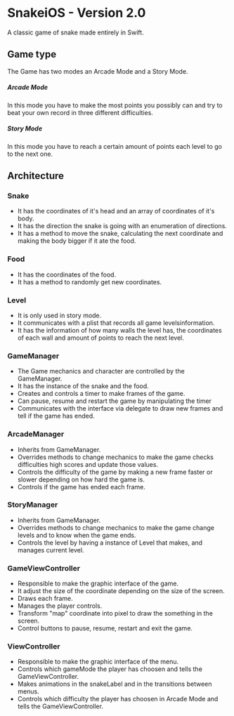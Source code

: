 # SnakeiOS - Version 2.0

A classic game of snake made entirely in Swift.

## Game type

The Game has two modes an Arcade Mode and a Story Mode.

##### Arcade Mode
In this mode you have to make the most points you possibly can and try to beat your own record in three different difficulties.

##### Story Mode
In this mode you have to reach a certain amount of points each level to go to the next one.

## Architecture

### Snake
- It has the coordinates of it's head and an array of coordinates of it's body.
- It has the direction the snake is going with an enumeration of directions.
- It has a method to move the snake, calculating the next coordinate and making the body bigger if it ate the food.

### Food
- It has the coordinates of the food.
- It has a method to randomly get new coordinates.

### Level
- It is only used in story mode.
- It communicates with a plist that records all game levelsinformation.
- It has the information of how many walls the level has, the coordinates of each wall and amount of points to reach the next level.

### GameManager

- The Game mechanics and character are controlled by the GameManager.
- It has the instance of the snake and the food.
- Creates and controls a timer to make frames of the game.
- Can pause, resume and restart the game by manipulating the timer
- Communicates with the interface via delegate to draw new frames and tell if the game has ended.

### ArcadeManager

- Inherits from GameManager.
- Overrides methods to change mechanics to make the game checks difficulties high scores and update those values.
- Controls the difficulty of the game by making a new frame faster or slower depending on how hard the game is.
- Controls if the game has ended each frame.

### StoryManager

- Inherits from GameManager.
- Overrides methods to change mechanics to make the game change levels and to know when the game ends.
- Controls the level by having a instance of Level that makes, and manages current level.

### GameViewController

- Responsible to make the graphic interface of the game.
- It adjust the size of the coordinate depending on the size of the screen.
- Draws each frame.
- Manages the player controls.
- Transform "map" coordinate into pixel to draw the something in the screen.
- Control buttons to pause, resume, restart and exit the game.

### ViewController

- Responsible to make the graphic interface of the menu.
- Controls which gameMode the player has choosen and tells the GameViewController.
- Makes animations in the snakeLabel and in the transitions between menus.
- Controls which difficulty the player has choosen in Arcade Mode and tells the GameViewController.
